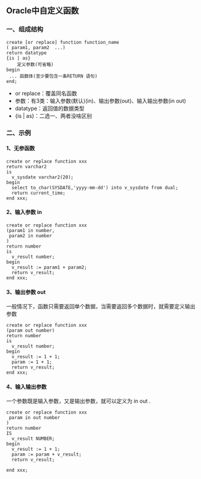 ## Oracle中自定义函数
### 一、组成结构
```
create [or replace] function function_name
( param1, param2  ...) 
return datatype
{is | as}
    定义参数(可省略)
begin
 ... 函数体(至少要包含一条RETURN 语句)
end;
```
* or replace：覆盖同名函数
* 参数：有3类：输入参数(默认)(in)、输出参数(out)、输入输出参数(in out)
* datatype：返回值的数据类型
* {is | as}：二选一、两者没啥区别



### 二、示例
#### 1、无参函数
```
create or replace function xxx
return varchar2 
is
  v_sysdate varchar2(20);
begin
  select to_char(SYSDATE,'yyyy-mm-dd') into v_sysdate from dual;
  return current_time;
end xxx; 
```

#### 2、输入参数 in
```
create or replace function xxx
(param1 in number,
 param2 in number
)
return number 
is
  v_result number;
begin
  v_result := param1 + param2;
  return v_result; 
end xxx;
```



#### 3、输出参数 out
一般情况下，函数只需要返回单个数据，当需要返回多个数据时，就需要定义输出参数
```
create or replace function xxx
(param out number)
return number 
is
  v_result number;
begin
  v_result := 1 + 1;
  param := 1 + 1;
  return v_result; 
end xxx;
```



#### 4、输入输出参数
一个参数既是输入参数，又是输出参数，就可以定义为 in out .
```
create or replace function xxx
 param in out number
)
return number 
IS
  v_result NUMBER;
begin
  v_result := 1 + 1;
  param := param + v_result;
  return v_result; 
  
end xxx;

```